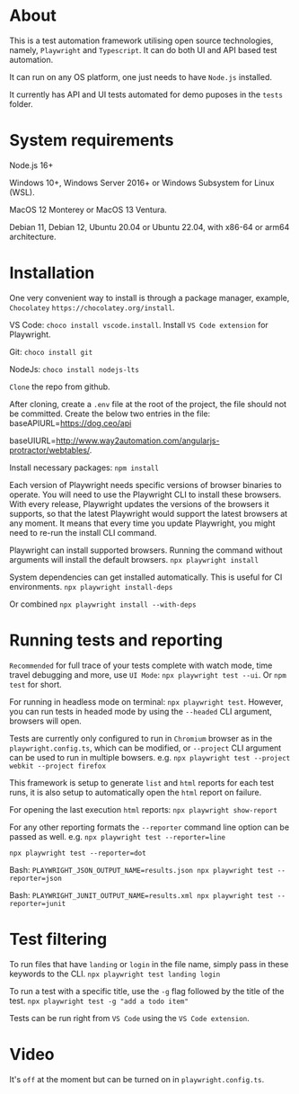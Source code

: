 # About
This is a test automation framework utilising open source technologies, namely, `Playwright` and `Typescript`. It can do both UI and API based test automation.

It can run on any OS platform, one just needs to have `Node.js` installed.

It currently has API and UI tests automated for demo puposes in the `tests` folder.

# System requirements
Node.js 16+

Windows 10+, Windows Server 2016+ or Windows Subsystem for Linux (WSL).

MacOS 12 Monterey or MacOS 13 Ventura.

Debian 11, Debian 12, Ubuntu 20.04 or Ubuntu 22.04, with x86-64 or arm64 architecture.

# Installation
One very convenient way to install is through a package manager, example, `Chocolatey` `https://chocolatey.org/install`.

VS Code: `choco install vscode.install`. Install `VS Code extension` for Playwright.

Git: `choco install git`

NodeJs: `choco install nodejs-lts`

`Clone` the repo from github.

After cloning, create a `.env` file at the root of the project, the file should not be committed. Create the below two entries in the file:
baseAPIURL=https://dog.ceo/api

baseUIURL=http://www.way2automation.com/angularjs-protractor/webtables/.

Install necessary packages: `npm install`

Each version of Playwright needs specific versions of browser binaries to operate. You will need to use the Playwright CLI to install these browsers. With every release, Playwright updates the versions of the browsers it supports, so that the latest Playwright would support the latest browsers at any moment. It means that every time you update Playwright, you might need to re-run the install CLI command.

Playwright can install supported browsers. Running the command without arguments will install the default browsers.
`npx playwright install`

System dependencies can get installed automatically. This is useful for CI environments.
`npx playwright install-deps`

Or combined `npx playwright install --with-deps`

# Running tests and reporting
`Recommended` for full trace of your tests complete with watch mode, time travel debugging and more, use `UI Mode`: `npx playwright test --ui`. Or `npm test` for short.

For running in headless mode on terminal: `npx playwright test`. However, you can run tests in headed mode by using the `--headed` CLI argument, browsers will open. 

Tests are currently only configured to run in `Chromium` browser as in the `playwright.config.ts`, which can be modified, or `--project` CLI argument can be used to run in multiple bowsers. e.g. `npx playwright test --project webkit --project firefox`

This framework is setup to generate `list` and `html` reports for each test runs, it is also setup to automatically open the `html` report on failure. 

For opening the last execution `html` reports: `npx playwright show-report`

For any other reporting formats the `--reporter` command line option can be passed as well.
e.g.
`npx playwright test --reporter=line`

`npx playwright test --reporter=dot`

Bash: `PLAYWRIGHT_JSON_OUTPUT_NAME=results.json npx playwright test --reporter=json`

Bash: `PLAYWRIGHT_JUNIT_OUTPUT_NAME=results.xml npx playwright test --reporter=junit`

# Test filtering
To run files that have `landing` or `login` in the file name, simply pass in these keywords to the CLI.
`npx playwright test landing login`

To run a test with a specific title, use the `-g` flag followed by the title of the test.
`npx playwright test -g "add a todo item"`

Tests can be run right from `VS Code` using the `VS Code extension`. 

# Video
It's `off` at the moment but can be turned on in `playwright.config.ts`.



